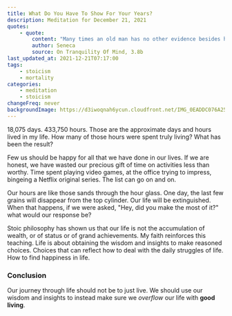 ```yaml
---
title: What Do You Have To Show For Your Years?
description: Meditation for December 21, 2021
quotes: 
    - quote:
        content: "Many times an old man has no other evidence besides his age to prove he has lived a long time."
        author: Seneca
        source: On Tranquility Of Mind, 3.8b
last_updated_at: 2021-12-21T07:17:00
tags:
    - stoicism
    - mortality
categories:
    - meditation
    - stoicism
changeFreq: never
backgroundImage: https://d3iwoqnah6ycun.cloudfront.net/IMG_0EADDC076A25.jpg
---
```


18,075 days. 433,750 hours. Those are the approximate days and hours lived in my life. How many of those hours were 
spent truly living? What has been the result?

Few us should be happy for all that we have done in our lives. If we are honest, we have wasted our precious gift of 
time on activities less than worthy. Time spent playing video games, at the office trying to impress, bingeing a Netflix 
original series. The list can go on and on.

Our hours are like those sands through the hour glass. One day, the last few grains will disappear from the top 
cylinder. Our life will be extinguished. When that happens, if we were asked, "Hey, did you make the most of it?" what 
would our response be?

Stoic philosophy has shown us that our life is not the accumulation of wealth, or of status or of grand achievements. My 
faith reinforces this teaching. Life is about obtaining the wisdom and insights to make reasoned choices. Choices that 
can reflect how to deal with the daily struggles of life. How to find happiness in life.

### Conclusion

Our journey through life should not be to just live. We should use our wisdom and insights to instead make sure we 
*overflow* our life with **good living**.
